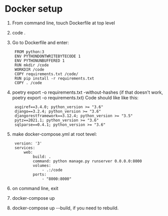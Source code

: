 # Docker setup

1. From command line, touch Dockerfile at top level
2. code .
3. Go to Dockerfile and enter:

        FROM python:3
        ENV PYTHONDONTWRITEBYTECODE 1
        ENV PYTHONUNBUFFERED 1
        RUN mkdir /code
        WORKDIR /code
        COPY requirements.txt /code/
        RUN pip install -r requirements.txt
        COPY . /code

4. poetry export -o requirements.txt -without-hashes
(if that doesn't work, poetry export -o requirements.txt) Code should like like this:

        asgiref==3.4.0; python_version >= "3.6"
        django==3.2.4; python_version >= "3.6"
        djangorestframework==3.12.4; python_version >= "3.5"
        pytz==2021.1; python_version >= "3.6"
        sqlparse==0.4.1; python_version >= "3.6"

5. make docker-compose.yml at root tevel:

        version: '3'
        services:
            web:
                build: .
                command: python manage.py runserver 0.0.0.0:8000
                volumes: 
                    - .:/code
                ports:
                    - "8000:8000"

6. on command line, exit

7. docker-compose up

8. docker-compose up --build, if you need to rebuild.